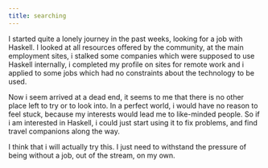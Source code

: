 ```yaml
---
title: searching
---
```


I started quite a lonely journey in the past weeks, looking for a job
with Haskell. I looked at all resources offered by the community, at
the main employment sites, i stalked some companies which were
supposed to use Haskell internally, i completed my profile on sites
for remote work and i applied to some jobs which had no constraints
about the technology to be used.

Now i seem arrived at a dead end, it seems to me that there is no
other place left to try or to look into. In a perfect world, i would
have no reason to feel stuck, because my interests would lead me to
like-minded people. So if i am interested in Haskell, i could just
start using it to fix problems, and find travel companions along the
way.

I think that i will actually try this. I just need to withstand the
pressure of being without a job, out of the stream, on my own.
